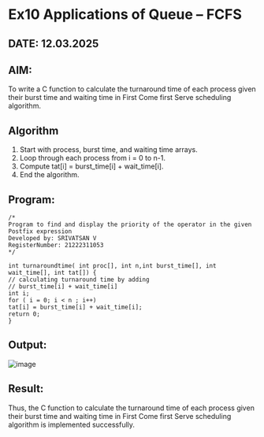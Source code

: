 # Ex10 Applications of Queue – FCFS

## DATE: 12.03.2025
## AIM:
To write a C function to calculate the turnaround time of each process given their burst time and waiting time in First Come first Serve scheduling algorithm.
## Algorithm
1. Start with process, burst time, and waiting time arrays.
2. Loop through each process from i = 0 to n-1.
3. Compute tat[i] = burst_time[i] + wait_time[i].
4. End the algorithm.

## Program:
```
/*
Program to find and display the priority of the operator in the given Postfix expression
Developed by: SRIVATSAN V
RegisterNumber: 21222311053  
*/

int turnaroundtime( int proc[], int n,int burst_time[], int wait_time[], int tat[]) {
// calculating turnaround time by adding
// burst_time[i] + wait_time[i]
int i;
for ( i = 0; i < n ; i++)
tat[i] = burst_time[i] + wait_time[i];
return 0;
}
```

## Output:
![image](https://github.com/user-attachments/assets/aefc48f6-da62-4d16-9e1f-c167b8cae638)



## Result:
Thus, the C function to calculate the turnaround time of each process given their burst time and waiting time in First Come first Serve scheduling algorithm is implemented successfully.

